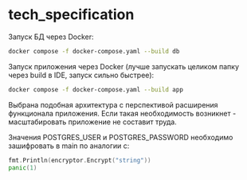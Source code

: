 # tech_specification

Запуск БД через Docker:
```bash
docker compose -f docker-compose.yaml --build db
```

Запуск приложения через Docker (лучше запускать целиком папку через build в IDE, запуск сильно быстрее):
```bash
docker compose -f docker-compose.yaml --build app
```

Выбрана подобная архитектура с перспективой расширения функционала приложения. Если такая необходимость возникнет - масштабировать приложение не составит труда.

Значения POSTGRES_USER и POSTGRES_PASSWORD необходимо зашифровать в main по аналогии с:
```go
fmt.Println(encryptor.Encrypt("string"))
panic(1)
```